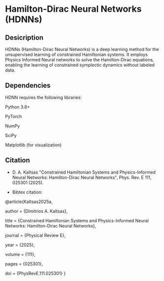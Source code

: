 # Hamilton-Dirac Neural Networks (HDNNs)

## Desicription
HDNNs (Hamilton-Dirac Neural Networks) is a deep learning method for the unsupervised learning of constrained Hamiltonian systems. 
It employs Physics Informed Neural networks to solve the Hamilton-Dirac equations, enabling the learning of constrained symplectic dynamics without labeled data. 

## Dependencies

HDNN requires the following libraries:

Python 3.8+

PyTorch

NumPy

SciPy

Matplotlib (for visualization)

## Citation 
- D. A. Kaltsas "Constrained Hamiltonian Systems and Physics-Informed Neural Networks: Hamilton-Dirac Neural Networks", Phys. Rev. E 111, 025301 (2025).

- Bibtex citation:

@article{Kaltsas2025a,    

author  = {Dimitrios A. Kaltsas},   

title   = {Constrained Hamiltonian Systems and Physics-Informed Neural Networks: Hamilton-Dirac Neural Networks},   

journal = {Physical Review E},                                                                                                                                                                                            

year    = {2025},                                                                                                                                                                                                         

volume  = {111},                                                                                                                                                                                                          

pages   = {025301},

doi = {PhysRevE.111.025301}
}
